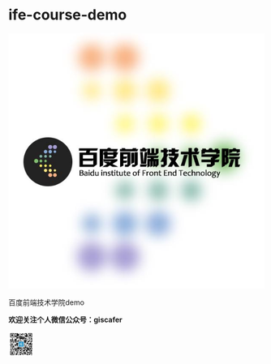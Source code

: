 # ife-course-demo

![](./github.jpg)

百度前端技术学院demo


<p><strong>欢迎关注个人微信公众号：giscafer</strong></p>
<img src="./qrcode_for_giscafer.jpg" alt="微信公众号" width="10%"/>